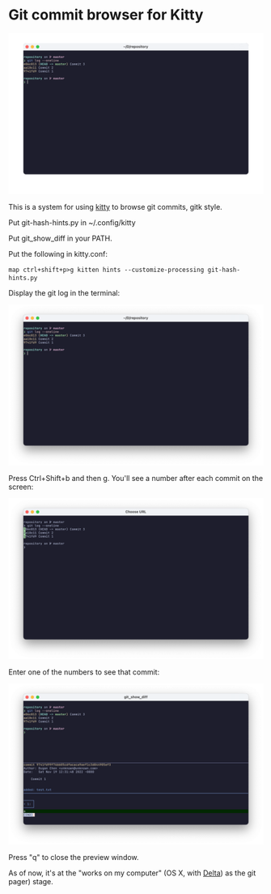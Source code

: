 # Git commit browser for Kitty

![demo](usage.gif)

This is a system for using [kitty](https://sw.kovidgoyal.net/kitty/) to browse
git commits, gitk style.

Put git-hash-hints.py in ~/.config/kitty

Put git_show_diff in your PATH.

Put the following in kitty.conf:

    map ctrl+shift+p>g kitten hints --customize-processing git-hash-hints.py

Display the git log in the terminal:

![log](screenshots/log.png)

Press Ctrl+Shift+b and then g. You'll see a number after each commit on the screen:

![hints](screenshots/hints.png)

Enter one of the numbers to see that commit:

![hints](screenshots/preview.png)

Press "q" to close the preview window.

As of now, it's at the "works on my computer" (OS X, with [Delta](https://github.com/dandavison/delta)) as the git pager) stage.